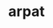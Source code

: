 ---
title: arpat
description: Agenzia Regionale per la protezione ambientale della Toscana
logo: 'http://www.arpat.toscana.it/++resource++arpat.tema.images/logo-arpat.png'
---